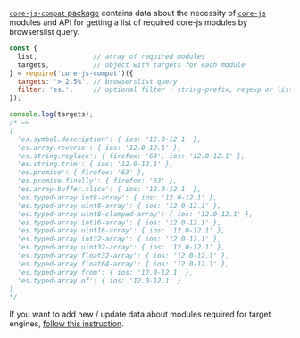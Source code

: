 [`core-js-compat` package](https://github.com/zloirock/core-js/packages/core-js-compat) contains data about the necessity of [`core-js`](https://github.com/zloirock/core-js) modules and API for getting a list of required core-js modules by browserslist query.

```js
const {
  list,              // array of required modules
  targets,           // object with targets for each module
} = require('core-js-compat')({
  targets: '> 2.5%', // browserslist query
  filter: 'es.',     // optional filter - string-prefix, regexp or list of modules
});

console.log(targets);
/* =>
{
  'es.symbol.description': { ios: '12.0-12.1' },
  'es.array.reverse': { ios: '12.0-12.1' },
  'es.string.replace': { firefox: '63', ios: '12.0-12.1' },
  'es.string.trim': { ios: '12.0-12.1' },
  'es.promise': { firefox: '63' },
  'es.promise.finally': { firefox: '63' },
  'es.array-buffer.slice': { ios: '12.0-12.1' },
  'es.typed-array.int8-array': { ios: '12.0-12.1' },
  'es.typed-array.uint8-array': { ios: '12.0-12.1' },
  'es.typed-array.uint8-clamped-array': { ios: '12.0-12.1' },
  'es.typed-array.int16-array': { ios: '12.0-12.1' },
  'es.typed-array.uint16-array': { ios: '12.0-12.1' },
  'es.typed-array.int32-array': { ios: '12.0-12.1' },
  'es.typed-array.uint32-array': { ios: '12.0-12.1' },
  'es.typed-array.float32-array': { ios: '12.0-12.1' },
  'es.typed-array.float64-array': { ios: '12.0-12.1' },
  'es.typed-array.from': { ios: '12.0-12.1' },
  'es.typed-array.of': { ios: '12.0-12.1' }
}
*/
```

If you want to add new / update data about modules required for target engines, [follow this instruction](https://github.com/zloirock/core-js/blob/master/CONTRIBUTING.md#updating-core-js-compat-data).
